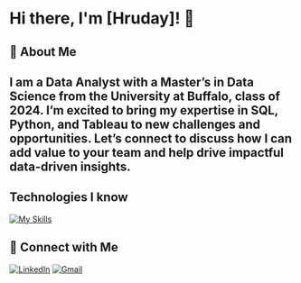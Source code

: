 <!--
**hruday21/hruday21** is a ✨ _special_ ✨ repository because its `README.md` (this file) appears on your GitHub profile.

Here are some ideas to get you started:

- 🔭 I’m currently working on ...
- 🌱 I’m currently learning ...
- 👯 I’m looking to collaborate on ...
- 🤔 I’m looking for help with ...
- 💬 Ask me about ...
- 📫 How to reach me: ...
- 😄 Pronouns: ...
- ⚡ Fun fact: ...
-->


# Hi there, I'm [Hruday]! 👋

## 🚀 About Me

## I am a Data Analyst with a Master’s in Data Science from the University at Buffalo, class of 2024. I’m excited to bring my expertise in SQL, Python, and Tableau to new challenges and opportunities. Let’s connect to discuss how I can add value to your team and help drive impactful data-driven insights.

## Technologies I know  
[![My Skills](https://skillicons.dev/icons?i=mysql,py,r,github,aws,anaconda)](https://skillicons.dev)


## 🔗 Connect with Me  
[![LinkedIn](https://skillicons.dev/icons?i=linkedin)](https://www.linkedin.com/in/hruday-kumar-reddy-poreddy-81b793199) 
[![Gmail](https://skillicons.dev/icons?i=gmail)](mailto:poreddyhruday2100@gmail.com)


